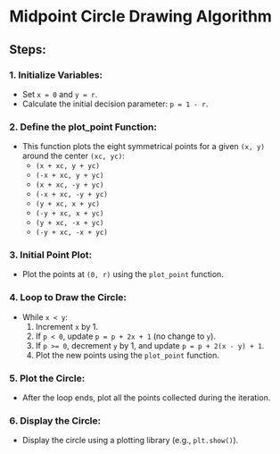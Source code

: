 # Midpoint Circle Drawing Algorithm

## Steps:

### 1. **Initialize Variables:**
   - Set `x = 0` and `y = r`.
   - Calculate the initial decision parameter: `p = 1 - r`.

### 2. **Define the plot_point Function:**
   - This function plots the eight symmetrical points for a given `(x, y)` around the center `(xc, yc)`:
     - `(x + xc, y + yc)`
     - `(-x + xc, y + yc)`
     - `(x + xc, -y + yc)`
     - `(-x + xc, -y + yc)`
     - `(y + xc, x + yc)`
     - `(-y + xc, x + yc)`
     - `(y + xc, -x + yc)`
     - `(-y + xc, -x + yc)`

### 3. **Initial Point Plot:**
   - Plot the points at `(0, r)` using the `plot_point` function.

### 4. **Loop to Draw the Circle:**
   - While `x < y`:
     1. Increment `x` by 1.
     2. If `p < 0`, update `p = p + 2x + 1` (no change to `y`).
     3. If `p >= 0`, decrement `y` by 1, and update `p = p + 2(x - y) + 1`.
     4. Plot the new points using the `plot_point` function.

### 5. **Plot the Circle:**
   - After the loop ends, plot all the points collected during the iteration.

### 6. **Display the Circle:**
   - Display the circle using a plotting library (e.g., `plt.show()`).
